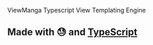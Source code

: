  ViewManga
Typescript View Templating Engine


## Made with :sweat: and [TypeScript](http://www.typescriptlang.org/)
